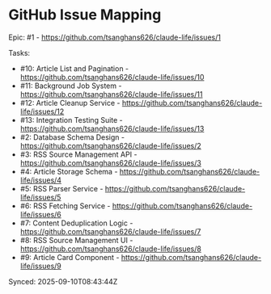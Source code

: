 # GitHub Issue Mapping

Epic: #1 - https://github.com/tsanghans626/claude-life/issues/1

Tasks:

- #10: Article List and Pagination - https://github.com/tsanghans626/claude-life/issues/10
- #11: Background Job System - https://github.com/tsanghans626/claude-life/issues/11
- #12: Article Cleanup Service - https://github.com/tsanghans626/claude-life/issues/12
- #13: Integration Testing Suite - https://github.com/tsanghans626/claude-life/issues/13
- #2: Database Schema Design - https://github.com/tsanghans626/claude-life/issues/2
- #3: RSS Source Management API - https://github.com/tsanghans626/claude-life/issues/3
- #4: Article Storage Schema - https://github.com/tsanghans626/claude-life/issues/4
- #5: RSS Parser Service - https://github.com/tsanghans626/claude-life/issues/5
- #6: RSS Fetching Service - https://github.com/tsanghans626/claude-life/issues/6
- #7: Content Deduplication Logic - https://github.com/tsanghans626/claude-life/issues/7
- #8: RSS Source Management UI - https://github.com/tsanghans626/claude-life/issues/8
- #9: Article Card Component - https://github.com/tsanghans626/claude-life/issues/9

Synced: 2025-09-10T08:43:44Z
